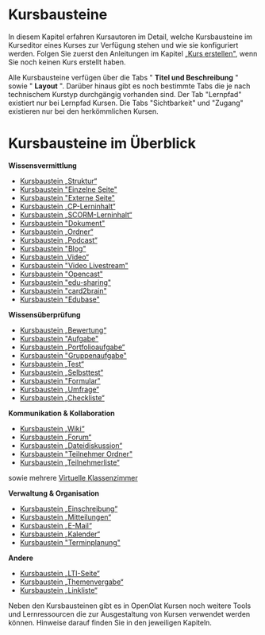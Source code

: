 # Kursbausteine

In diesem Kapitel erfahren Kursautoren im Detail, welche Kursbausteine im
Kurseditor eines Kurses zur Verfügung stehen und wie sie konfiguriert werden.
Folgen Sie zuerst den Anleitungen im Kapitel [„Kurs
erstellen"](Kurs+erstellen.html), wenn Sie noch keinen Kurs erstellt haben.

Alle Kursbausteine verfügen über die Tabs " **Titel und Beschreibung** " sowie
" **Layout** ". Darüber hinaus gibt es noch bestimmte Tabs die je nach
technischem Kurstyp durchgängig vorhanden sind. Der Tab "Lernpfad" existiert
nur bei Lernpfad Kursen. Die Tabs "Sichtbarkeit" und "Zugang" existieren nur
bei den herkömmlichen Kursen.

  

# Kursbausteine im Überblick

**Wissensvermittlung**

  * [Kursbaustein „Struktur“](Wissensvermittlung.html#Wissensvermittlung-_strukturStrukturKursbaustein%E2%80%9EStruktur%E2%80%9C)
  * [Kursbaustein "Einzelne Seite"](Wissensvermittlung.html#Wissensvermittlung-_einzelseiteEinzelneSeiteKursbaustein%22EinzelneSeite)
  * [Kursbaustein "Externe Seite"](Wissensvermittlung.html#Wissensvermittlung-_expageExterneSeiteKursbaustein%22ExterneSeite)
  * [Kursbaustein „CP-Lerninhalt“](Wissensvermittlung.html#Wissensvermittlung-Kursbaustein%E2%80%9ECP-Lerninhalt%E2%80%9C)
  * [Kursbaustein „SCORM-Lerninhalt“](Wissensvermittlung.html#Wissensvermittlung-_scorm_kursbausteinSCORM-LerninhaltKursbaustein%E2%80%9ESCORM-Lerninhalt%E2%80%9C)
  * [Kursbaustein "Dokument"](Wissensvermittlung.html#Wissensvermittlung-Kursbaustein%22Dokument)
  * [Kursbaustein „Ordner“](Wissensvermittlung.html#Wissensvermittlung-_ordnerOrdnerKursbaustein%E2%80%9EOrdner%E2%80%9C)
  * [Kursbaustein „Podcast“](Wissensvermittlung.html#Wissensvermittlung-Kursbaustein%E2%80%9EPodcast%E2%80%9C)
  * [Kursbaustein "Blog"](Wissensvermittlung.html#Wissensvermittlung-Kursbaustein%22Blog)
  * [Kursbaustein „Video“](Wissensvermittlung.html#Wissensvermittlung-Kursbaustein%E2%80%9EVideo%E2%80%9C)
  * [Kursbaustein "Video Livestream"](Wissensvermittlung.html#Wissensvermittlung-_livestreamKursbaustein%22VideoLivestream)
  * [Kursbaustein "Opencast"](Wissensvermittlung.html#Wissensvermittlung-_opencastKursbaustein%22Opencast)
  * [Kursbaustein "edu-sharing"](Wissensvermittlung.html#Wissensvermittlung-_edusharingKursbaustein%22edu-sharing)
  * [Kursbaustein "card2brain"](Wissensvermittlung.html#Wissensvermittlung-_card2braincard2brainKursbaustein%22card2brain)
  * [Kursbaustein "Edubase"](Wissensvermittlung.html#Wissensvermittlung-_edubaseedubaseKursbaustein%22Edubase)

**Wissensüberprüfung**

  * [Kursbaustein „Bewertung“](../../pages/viewpage.action%EF%B9%96pageId=108593581.html#Wissens%C3%BCberpr%C3%BCfung-BewertungKursbaustein%E2%80%9EBewertung%E2%80%9C)
  * [Kursbaustein "Aufgabe"](../../pages/viewpage.action%EF%B9%96pageId=108593581.html#Wissens%C3%BCberpr%C3%BCfung-_task_kursbaustein_task_workflowGruppenaufgabeAufgabeKursbaustein%22Aufgabe)
  * [Kursbaustein „Portfolioaufgabe“](../../pages/viewpage.action%EF%B9%96pageId=108593581.html#Wissens%C3%BCberpr%C3%BCfung-Kursbaustein%E2%80%9EPortfolioaufgabe%E2%80%9C)
  * [Kursbaustein "Gruppenaufgabe"](../../pages/viewpage.action%EF%B9%96pageId=108593581.html#Wissens%C3%BCberpr%C3%BCfung-Kursbaustein%22Gruppenaufgabe)
  * [Kursbaustein „Test“](../../pages/viewpage.action%EF%B9%96pageId=108593581.html#Wissens%C3%BCberpr%C3%BCfung-_test_kursbausteinTestKursbaustein%E2%80%9ETest%E2%80%9C)
  * [Kursbaustein „Selbsttest“](../../pages/viewpage.action%EF%B9%96pageId=108593581.html#Wissens%C3%BCberpr%C3%BCfung-Selbsttest_selbsttest_kursbausteinKursbaustein%E2%80%9ESelbsttest%E2%80%9C)
  * [Kursbaustein "Formular"](../../pages/viewpage.action%EF%B9%96pageId=108593581.html#Wissens%C3%BCberpr%C3%BCfung-Kursbaustein%22Formular)
  * [Kursbaustein „Umfrage“](../../pages/viewpage.action%EF%B9%96pageId=108593581.html#Wissens%C3%BCberpr%C3%BCfung-fragebogenFragebogenKursbaustein%E2%80%9EUmfrage%E2%80%9C)
  * [Kursbaustein „Checkliste“](../../pages/viewpage.action%EF%B9%96pageId=108593581.html#Wissens%C3%BCberpr%C3%BCfung-Kursbaustein%E2%80%9ECheckliste%E2%80%9C)

**Kommunikation & Kollaboration**

  * [Kursbaustein „Wiki“](Kommunikation+und+Kollaboration.html#KommunikationundKollaboration-Kursbaustein%E2%80%9EWiki%E2%80%9C)
  * [Kursbaustein „Forum“](Kommunikation+und+Kollaboration.html#KommunikationundKollaboration-Kursbaustein%E2%80%9EForum%E2%80%9C)
  * [Kursbaustein „Dateidiskussion“](Kommunikation+und+Kollaboration.html#KommunikationundKollaboration-Kursbaustein%E2%80%9EDateidiskussion%E2%80%9C)
  * [Kursbaustein "Teilnehmer Ordner"](Kommunikation+und+Kollaboration.html#KommunikationundKollaboration-_participantfolderKursbaustein%22TeilnehmerOrdner)
  * [Kursbaustein „Teilnehmerliste“](Kommunikation+und+Kollaboration.html#KommunikationundKollaboration-Kursbaustein%E2%80%9ETeilnehmerliste%E2%80%9C)

sowie mehrere [Virtuelle Klassenzimmer](Virtuelle+Klassenzimmer.html)

**Verwaltung & Organisation**



  * [Kursbaustein „Einschreibung“](Verwaltung+und+Organisation.html#VerwaltungundOrganisation-Kursbaustein%E2%80%9EEinschreibung%E2%80%9C)
  * [Kursbaustein „Mitteilungen“](Verwaltung+und+Organisation.html#VerwaltungundOrganisation-Kursbaustein%E2%80%9EMitteilungen%E2%80%9C)
  * [Kursbaustein „E-Mail“](Verwaltung+und+Organisation.html#VerwaltungundOrganisation-Kursbaustein%E2%80%9EE-Mail%E2%80%9C)
  * [Kursbaustein „Kalender“](Verwaltung+und+Organisation.html#VerwaltungundOrganisation-_kalenderKalenderKursbaustein%E2%80%9EKalender%E2%80%9C)
  * [Kursbaustein "Terminplanung"](Verwaltung+und+Organisation.html#VerwaltungundOrganisation-_terminvergabeTerminvergabeKursbaustein%22Terminplanung)

**Andere**



  * [Kursbaustein „LTI-Seite“](Andere.html#Andere-Kursbaustein%E2%80%9ELTI-Seite%E2%80%9C)
  * [Kursbaustein „Themenvergabe“](Andere.html#Andere-Kursbaustein%E2%80%9EThemenvergabe%E2%80%9C)
  * [Kursbaustein „Linkliste“](Andere.html#Andere-Kursbaustein%E2%80%9ELinkliste%E2%80%9C)

  

Neben den Kursbausteinen gibt es in OpenOlat Kursen noch weitere Tools und
Lernressourcen die zur Ausgestaltung von Kursen verwendet werden können.
Hinweise darauf finden Sie in den jeweiligen Kapiteln.

